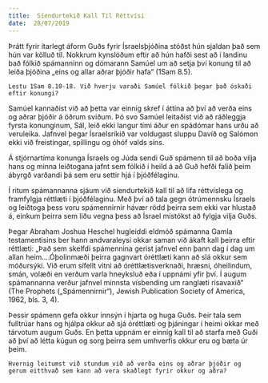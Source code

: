 ```yaml
---
title:  Síendurtekið Kall Til Réttvísi
date:  28/07/2019
---
```


Þrátt fyrir ítarlegt áform Guðs fyrir Ísraelsþjóðina stóðst hún sjaldan það sem hún var kölluð til. Nokkrum kynslóðum eftir að hún hafði sest að í landinu bað fólkið spámanninn og dómarann Samúel um að setja því konung til að leiða þjóðina „eins og allar aðrar þjóðir hafa“ (1Sam 8.5).

`Lestu 1Sam 8.10-18. Við hverju varaði Samúel fólkið þegar það óskaði eftir konungi?`

Samúel kannaðist við að þetta var einnig skref í áttina að því að verða eins og aðrar þjóðir á öðrum sviðum. Þó svo Samúel leitaðist við að ráðleggja fyrsta konunginum, Sál, leið ekki langur tími áður en spádómar hans urðu að veruleika. Jafnvel þegar Ísraelsríkið var voldugast sluppu Davíð og Salómon ekki við freistingar, spillingu og óhóf valds síns.

Á stjórnartíma konunga Ísraels og Júda sendi Guð spámenn til að boða vilja hans og minna leiðtogana jafnt sem fólkið í heild á að Guð hefði falið þeim ábyrgð varðandi þá sem eru settir hjá í þjóðfélaginu.

Í ritum spámannanna sjáum við síendurtekið kall til að lifa réttvíslega og framfylgja réttlæti í þjóðfélaginu. Með því að tala gegn ótrúmennsku Ísraels og leiðtoga þess voru spámennirnir hávær rödd þeirra sem ekki var hlustað á, einkum þeirra sem liðu vegna þess að Ísrael mistókst að fylgja vilja Guðs.

Þegar Abraham Joshua Heschel hugleiddi eldmóð spámanna Gamla testamentisins ber hann andvaraleysi okkar saman við ákaft kall þeirra eftir réttlæti: „Það sem skelfdi spámennina gerist jafnvel enn þann dag í dag um allan heim....Óþolinmæði þeirra gagnvart óréttlæti kann að slá okkur sem móðursýki. Við erum sífellt vitni að óréttlætisverknaði, hræsni, óheilindum, smán, volæði en verðum varla hneyksluð eða í uppnámi yfir því. Í augum spámannanna verður jafnvel minnsta vísbending um ranglæti risavaxið“ (The Prophets („Spámennirnir“), Jewish Publication Society of America, 1962, bls. 3, 4).

Þessir spámenn gefa okkur innsýn í hjarta og huga Guðs. Þeir tala sem fulltrúar hans og hjálpa okkur að sjá óréttlæti og þjáningar í heimi okkar með tárvotum augum Guðs. En þetta uppnám er einnig kall til að starfa með Guði að því að létta kúgun og sorg þeirra sem umhverfis okkur eru og bæta úr þeim.

`Hvernig leitumst við stundum við að verða eins og aðrar þjóðir og gerum eitthvað sem kann að vera skaðlegt fyrir okkur og aðra?`